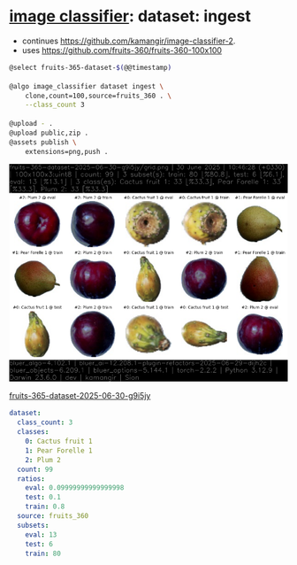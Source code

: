 # [image classifier](./image-classifier.md): dataset: ingest

- continues https://github.com/kamangir/image-classifier-2.
- uses https://github.com/fruits-360/fruits-360-100x100

```bash
@select fruits-365-dataset-$(@@timestamp)

@algo image_classifier dataset ingest \
    clone,count=100,source=fruits_360 . \
    --class_count 3

@upload - .
@upload public,zip .
@assets publish \
    extensions=png,push .
```


![image](https://github.com/kamangir/assets/blob/main/fruits-365-dataset-2025-06-30-g9i5jy/grid.png?raw=true)

[fruits-365-dataset-2025-06-30-g9i5jy](https://kamangir-public.s3.ir-thr-at1.arvanstorage.ir/fruits-365-dataset-2025-06-30-g9i5jy.tar.gz)

```yaml
dataset:
  class_count: 3
  classes:
    0: Cactus fruit 1
    1: Pear Forelle 1
    2: Plum 2
  count: 99
  ratios:
    eval: 0.09999999999999998
    test: 0.1
    train: 0.8
  source: fruits_360
  subsets:
    eval: 13
    test: 6
    train: 80

```
